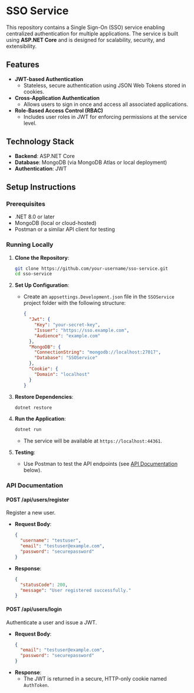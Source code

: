 # SSO Service

This repository contains a Single Sign-On (SSO) service enabling centralized authentication for multiple applications. The service is built using **ASP.NET Core** and is designed for scalability, security, and extensibility.

## Features

- **JWT-based Authentication**
  - Stateless, secure authentication using JSON Web Tokens stored in cookies.
- **Cross-Application Authentication**
  - Allows users to sign in once and access all associated applications.
- **Role-Based Access Control (RBAC)**
  - Includes user roles in JWT for enforcing permissions at the service level.

## Technology Stack

- **Backend**: ASP.NET Core
- **Database**: MongoDB (via MongoDB Atlas or local deployment)
- **Authentication**: JWT

## Setup Instructions

### Prerequisites

- .NET 8.0 or later
- MongoDB (local or cloud-hosted)
- Postman or a similar API client for testing

### Running Locally

1. **Clone the Repository**:
   ```bash
   git clone https://github.com/your-username/sso-service.git
   cd sso-service
   ```

2. **Set Up Configuration**:
   - Create an `appsettings.Development.json` file in the `SSOService` project folder with the following structure:
     ```json
     {
       "Jwt": {
         "Key": "your-secret-key",
         "Issuer": "https://sso.example.com",
         "Audience": "example.com"
       },
       "MongoDB": {
         "ConnectionString": "mongodb://localhost:27017",
         "Database": "SSOService"
       },
       "Cookie": {
         "Domain": "localhost"
       }
     }
     ```

3. **Restore Dependencies**:
   ```bash
   dotnet restore
   ```

4. **Run the Application**:
   ```bash
   dotnet run
   ```
   - The service will be available at `https://localhost:44361`.

5. **Testing**:
   - Use Postman to test the API endpoints (see [API Documentation](#api-documentation) below).

### API Documentation

#### **POST /api/users/register**
Register a new user.

- **Request Body**:
  ```json
  {
    "username": "testuser",
    "email": "testuser@example.com",
    "password": "securepassword"
  }
  ```
- **Response**:
  ```json
  {
    "statusCode": 200,
    "message": "User registered successfully."
  }
  ```

#### **POST /api/users/login**
Authenticate a user and issue a JWT.

- **Request Body**:
  ```json
  {
    "email": "testuser@example.com",
    "password": "securepassword"
  }
  ```
- **Response**:
  - The JWT is returned in a secure, HTTP-only cookie named `AuthToken`.

